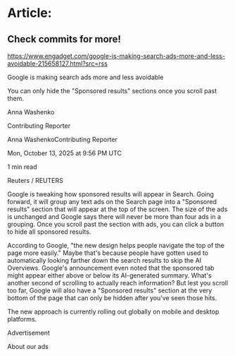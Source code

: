 # Article:

## Check commits for more!
https://www.engadget.com/google-is-making-search-ads-more-and-less-avoidable-215658127.html?src=rss

Google is making search ads more and less avoidable

You can only hide the "Sponsored results" sections once you scroll past them.

Anna Washenko

Contributing Reporter

Anna WashenkoContributing Reporter

Mon, October 13, 2025 at 9:56 PM UTC

1 min read

Reuters / REUTERS

Google is tweaking how sponsored results will appear in Search. Going forward, it will group any text ads on the Search page into a "Sponsored results" section that will appear at the top of the screen. The size of the ads is unchanged and Google says there will never be more than four ads in a grouping. Once you scroll past the section with ads, you can click a button to hide all sponsored results.

According to Google, "the new design helps people navigate the top of the page more easily." Maybe that's because people have gotten used to automatically looking farther down the search results to skip the AI Overviews. Google's announcement even noted that the sponsored tab might appear either above or below its AI-generated summary. What's another second of scrolling to actually reach information? But lest you scroll too far, Google will also have a "Sponsored results" section at the very bottom of the page that can only be hidden after you've seen those hits.

The new approach is currently rolling out globally on mobile and desktop platforms.

Advertisement

About our ads